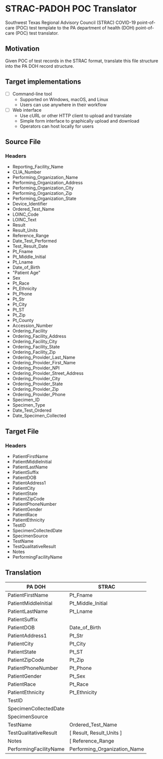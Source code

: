 # STRAC-PADOH POC Translator

Southwest Texas Regional Advisory Council (STRAC) COVID-19 point-of-care (POC) test template to the PA department of health (DOH) point-of-care (POC) test translator.

## Motivation

Given POC of test records in the STRAC format, translate this file structure into the PA DOH record structure.

## Target implementations

- [ ] Command-line tool
  - Supported on Windows, macOS, and Linux
  - Users can use anywhere in their workflow
- [ ] Web interface
  - Use cURL or other HTTP client to upload and translate
  - Simple form interface to graphically upload and download
  - Operators can host locally for users

## Source File

### Headers

- Reporting_Facility_Name
- CLIA_Number
- Performing_Organization_Name
- Performing_Organization_Address
- Performing_Organization_City
- Performing_Organization_Zip
- Performing_Organization_State
- Device_Identifier
- Ordered_Test_Name
- LOINC_Code
- LOINC_Text
- Result
- Result_Units
- Reference_Range
- Date_Test_Performed
- Test_Result_Date
- Pt_Fname
- Pt_Middle_Initial
- Pt_Lname
- Date_of_Birth
- "Patient Age"
- Sex
- Pt_Race
- Pt_Ethnicity
- Pt_Phone
- Pt_Str
- Pt_City
- Pt_ST
- Pt_Zip
- Pt_County
- Accession_Number
- Ordering_Facility
- Ordering_Facility_Address
- Ordering_Facility_City
- Ordering_Facility_State
- Ordering_Facility_Zip
- Ordering_Provider_Last_Name
- Ordering_Provider_First_Name
- Ordering_Provider_NPI
- Ordering_Provider_Street_Address
- Ordering_Provider_City
- Ordering_Provider_State
- Ordering_Provider_Zip
- Ordering_Provider_Phone
- Specimen_ID
- Specimen_Type
- Date_Test_Ordered
- Date_Specimen_Collected

## Target File

### Headers

- PatientFirstName
- PatientMiddleInitial
- PatientLastName
- PatientSuffix
- PatientDOB
- PatientAddress1
- PatientCity
- PatientState
- PatientZipCode
- PatientPhoneNumber
- PatientGender
- PatientRace
- PatientEthnicity
- TestID
- SpecimenCollectedDate
- SpecimenSource
- TestName
- TestQualitativeResult
- Notes
- PerformingFacilityName

## Translation

PA DOH | STRAC
-------|-------
PatientFirstName | Pt_Fname
PatientMiddleInitial | Pt_Middle_Initial
PatientLastName | Pt_Lname
PatientSuffix |
PatientDOB | Date_of_Birth
PatientAddress1 | Pt_Str
PatientCity |  Pt_City
PatientState | Pt_ST
PatientZipCode | Pt_Zip
PatientPhoneNumber | Pt_Phone
PatientGender |  Pt_Sex
PatientRace | Pt_Race
PatientEthnicity | Pt_Ethnicity
TestID |
SpecimenCollectedDate |
SpecimenSource |
TestName | Ordered_Test_Name
TestQualitativeResult | [ Result, Result_Units ]
Notes | [ Reference_Range
PerformingFacilityName | Performing_Organization_Name
